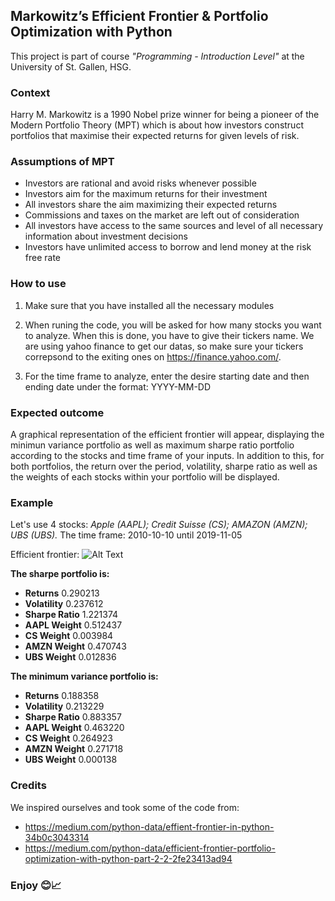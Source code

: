 ## Markowitz’s Efficient Frontier & Portfolio Optimization with Python

This project is part of course *"Programming - Introduction Level"* at the University of St. Gallen, HSG.

### Context 
Harry M. Markowitz is a 1990 Nobel prize winner for being a pioneer of the Modern Portfolio Theory (MPT) which is about how investors construct portfolios that maximise their expected returns for given levels of risk. 


### Assumptions of MPT
- Investors are rational and avoid risks whenever possible
- Investors aim for the maximum returns for their investment
- All investors share the aim maximizing their expected returns
- Commissions and taxes on the market are left out of consideration
- All investors have access to the same sources and level of all necessary information about investment decisions
- Investors have unlimited access to borrow and lend money at the risk free rate


### How to use
1. Make sure that you have installed all the necessary modules

2. When runing the code, you will be asked for how many stocks you want to analyze. When this is done, you have to give their tickers name. We are using yahoo finance to get our datas, so make sure your tickers correpsond to the exiting ones on https://finance.yahoo.com/.

3. For the time frame to analyze, enter the desire starting date and then ending date under the format: YYYY-MM-DD


### Expected outcome

A graphical representation of the efficient frontier will appear, displaying the minimun variance portfolio as well as maximum sharpe ratio portfolio according to the stocks and time frame of your inputs.
In addition to this, for both portfolios, the return over the period, volatility, sharpe ratio as well as the weights of each stocks within your portfolio will be displayed.

### Example

Let's use 4 stocks: *Apple (AAPL); Credit Suisse (CS); AMAZON (AMZN); UBS (UBS).*
The time frame: 2010-10-10 until 2019-11-05

Efficient frontier: ![Alt Text](https://github.com/pescestefano96/Programming-Project/blob/master/Efficient_frontier.png)

**The sharpe portfolio is:** 
   
- **Returns**       0.290213
- **Volatility**    0.237612
- **Sharpe Ratio**  1.221374
- **AAPL Weight**   0.512437
- **CS Weight**     0.003984
- **AMZN Weight**   0.470743
- **UBS Weight**    0.012836
                
**The minimum variance portfolio is:**
 
- **Returns**       0.188358
- **Volatility**    0.213229
- **Sharpe Ratio**  0.883357
- **AAPL Weight**   0.463220
- **CS Weight**     0.264923
- **AMZN Weight**   0.271718
- **UBS Weight**    0.000138


### Credits

We inspired ourselves and took some of the code from:

- https://medium.com/python-data/effient-frontier-in-python-34b0c3043314
- https://medium.com/python-data/efficient-frontier-portfolio-optimization-with-python-part-2-2-2fe23413ad94

### Enjoy 😊📈
